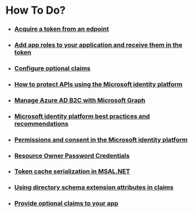 ﻿# How To Do?
  
  
- ### [Acquire a token from an edpoint](https://docs.microsoft.com/en-us/azure/active-directory/develop/scenario-desktop-acquire-token?tabs=dotnet)
- ### [Add app roles to your application and receive them in the token](https://docs.microsoft.com/en-us/azure/active-directory/develop/howto-add-app-roles-in-azure-ad-apps)
- ### [Configure optional claims](https://docs.microsoft.com/en-us/azure/active-directory/develop/active-directory-optional-claims#configuring-directory-extension-optional-claims)
- ### [How to protect APIs using the Microsoft identity platform](https://www.youtube.com/watch?v=IIQ7QW4bYqA)
- ### [Manage Azure AD B2C with Microsoft Graph](https://docs.microsoft.com/en-us/azure/active-directory-b2c/microsoft-graph-operations?tabs=applications#use-custom-attributes)
- ### [Microsoft identity platform best practices and recommendations](https://docs.microsoft.com/en-us/azure/active-directory/develop/identity-platform-integration-checklist)
- ### [Permissions and consent in the Microsoft identity platform](https://docs.microsoft.com/en-us/azure/active-directory/develop/v2-permissions-and-consent)
- ### [Resource Owner Password Credentials](https://docs.microsoft.com/en-us/azure/active-directory/develop/v2-oauth-ropc)
- ### [Token cache serialization in MSAL.NET](https://docs.microsoft.com/en-us/azure/active-directory/develop/msal-net-token-cache-serialization?tabs=aspnetcore)
- ### [Using directory schema extension attributes in claims](https://docs.microsoft.com/en-us/azure/active-directory/develop/active-directory-schema-extensions)
- ### [Provide optional claims to your app](https://docs.microsoft.com/en-us/azure/active-directory/develop/active-directory-optional-claims)